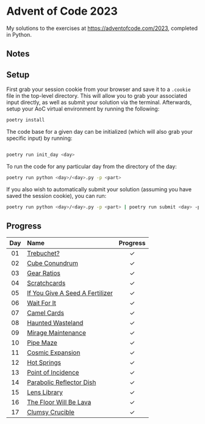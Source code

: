 # Advent of Code 2023

My solutions to the exercises at https://adventofcode.com/2023, completed in
Python.

## Notes

## Setup

First grab your session cookie from your browser and save it to a `.cookie` file in the
top-level directory. This will allow you to grab your associated input directly, as well
as submit your solution via the terminal. Afterwards, setup your AoC virtual environment
by running the following:

```bash
poetry install
```

The code base for a given day can be initialized (which will also grab your specific
input) by running:

```bash

poetry run init_day <day>
```

To run the code for any particular day from the directory of the day:

```bash
poetry run python <day>/<day>.py -p <part>
```

If you also wish to automatically submit your solution (assuming you have saved the
session cookie), you can run:

```bash
poetry run python <day>/<day>.py -p <part> | poetry run submit <day> -p <part>
```

## Progress

<!-- ✓ -->

| Day | Name                                                                   | Progress |
| :-: | :--------------------------------------------------------------------- | :------: |
| 01  | [Trebuchet?](https://adventofcode.com/2023/day/1)                      |    ✓     |
| 02  | [Cube Conundrum](https://adventofcode.com/2023/day/2)                  |    ✓     |
| 03  | [Gear Ratios](https://adventofcode.com/2023/day/3)                     |    ✓     |
| 04  | [Scratchcards](https://adventofcode.com/2023/day/4)                    |    ✓     |
| 05  | [If You Give A Seed A Fertilizer](https://adventofcode.com/2023/day/5) |    ✓     |
| 06  | [Wait For It](https://adventofcode.com/2023/day/6)                     |    ✓     |
| 07  | [Camel Cards](https://adventofcode.com/2023/day/7)                     |    ✓     |
| 08  | [Haunted Wasteland](https://adventofcode.com/2023/day/8)               |    ✓     |
| 09  | [Mirage Maintenance](https://adventofcode.com/2023/day/9)              |    ✓     |
| 10  | [Pipe Maze](https://adventofcode.com/2023/day/10)                      |    ✓     |
| 11  | [Cosmic Expansion](https://adventofcode.com/2023/day/11)               |    ✓     |
| 12  | [Hot Springs](https://adventofcode.com/2023/day/12)                    |    ✓     |
| 13  | [Point of Incidence](https://adventofcode.com/2023/day/13)             |    ✓     |
| 14  | [Parabolic Reflector Dish](https://adventofcode.com/2023/day/14)       |    ✓     |
| 15  | [Lens Library](https://adventofcode.com/2023/day/15)                   |    ✓     |
| 16  | [The Floor Will Be Lava](https://adventofcode.com/2023/day/16)         |    ✓     |
| 17  | [Clumsy Crucible](https://adventofcode.com/2023/day/17)                |    ✓     |
